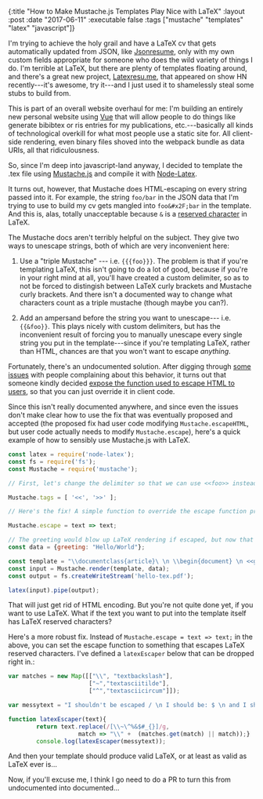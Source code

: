 {:title "How to Make Mustache.js Templates Play Nice with LaTeX"
 :layout :post
 :date "2017-06-11"
 :executable false
 :tags  ["mustache" "templates" "latex" "javascript"]}

I'm trying to achieve the holy grail and have a LaTeX cv that gets automatically updated from JSON, like [Jsonresume](https://jsonresume.org/), only with my own custom fields appropriate for someone who does the wild variety of things I do. I'm terrible at LaTeX, but there are plenty of templates floating around, and there's a great new project, [Latexresu.me](https://latexresu.me/), that appeared on show HN recently---it's awesome, try it---and I just used it to shamelessly steal some stubs to build from.

This is part of an overall website overhaul for me: I'm building an entirely new personal website using [Vue](https://vuejs.org) that will allow people to do things like generate bibibtex or ris entries for my publications, etc.---basically all kinds of technological overkill for what most people use a static site for. All client-side rendering, even binary files shoved into the webpack bundle as data URIs, all that ridiculousness. 

So, since I'm deep into javascript-land anyway, I decided to template the .tex file using [Mustache.js](https://www.npmjs.com/package/mustache) and compile it with [Node-Latex](https://www.npmjs.com/package/node-latex). 

It turns out, however, that Mustache does HTML-escaping on every string passed into it. For example, the string `foo/bar` in the JSON data that I'm trying to use to build my cv gets mangled into `foo&#x2F;bar` in the template. And this is, alas, totally unacceptable because `&` is a [reserved character](https://tex.stackexchange.com/questions/34580/escape-character-in-latex) in LaTeX.

The Mustache docs aren't terribly helpful on the subject. They give two ways to unescape strings, both of which are very inconvenient here: 

1.  Use a "triple Mustache" --- i.e. `{{{foo}}}`.  The problem is that if you're templating LaTeX, this isn't going to do a lot of good, because if you're in your right mind at all, you'll have created a custom delimiter, so as to not be forced to distingish between LaTeX curly brackets and Mustache curly brackets.  And there isn't a documented way to change what characters count as a triple mustache (though maybe you can?).

2. Add an ampersand before the string you want to unescape--- i.e. `{{&foo}}`.  This plays nicely with custom delimiters, but has the inconvenient result of forcing you to manually unescape every single string you put in the template---since if you're templating LaTeX, rather than HTML, chances are that you won't want to escape *anything*.

Fortunately, there's an undocumented solution.  After digging through [some](https://github.com/janl/mustache.js/issues/244) [issues](https://github.com/janl/mustache.js/issues/307) with people complaining about this behavior, it turns out that someone kindly decided [expose the function used to escape HTML to users](https://github.com/janl/mustache.js/blob/master/mustache.js#L622), so that you can just override it in client code. 

Since this isn't really documented anywhere, and since even the issues don't make clear how to use the fix that was eventually proposed and accepted (the proposed fix had user code modifying `Mustache.escapeHTML`, but user code actually needs to modify `Mustache.escape`), here's a quick example of how to sensibly use Mustache.js with LaTeX.

```javascript
const latex = require('node-latex');
const fs = require('fs');
const Mustache = require('mustache');

// First, let's change the delimiter so that we can use <<foo>> instead of {{foo}} in LaTeX documents.

Mustache.tags = [ '<<', '>>' ];

// Here's the fix! A simple function to override the escape function provided by Mustache.

Mustache.escape = text => text;

// The greeting would blow up LaTeX rendering if escaped, but now that we've overridden the escape, it will work just fine.
const data = {greeting: "Hello/World"};

const template = "\\documentclass{article}\ \n \\begin{document} \n <<greeting>> \n \\end{document} ";
const input = Mustache.render(template, data);
const output = fs.createWriteStream('hello-tex.pdf');

latex(input).pipe(output);
```

That will just get rid of HTML encoding.  But you're not quite done yet, if you want to use LaTeX.  What if the text you want to put into the template itself has LaTeX reserved characters?

Here's a more robust fix.  Instead of `Mustache.escape = text => text;` in the above, you can set the escape function to something that escapes LaTeX reserved characters. I've defined a `latexEscaper` below that can be dropped right in.:

```javascript
var matches = new Map([["\\", "textbackslash"],
                       ["~","textasciitilde"],
	                   ["^","textasciicircum"]]);

var messytext = "I shouldn't be escaped / \n I should be: $ \n and I should be a special LaTeX command: ^"

function latexEscaper(text){
		return text.replace(/[\\~\^%&$#_{}]/g, 
                    match => "\\" +  (matches.get(match) || match));}
		console.log(latexEscaper(messytext));
```

And then your template should produce valid LaTeX, or at least as valid as LaTeX ever is...

Now, if you'll excuse me, I think I go need to do a PR to turn this from undocumented into documented...
